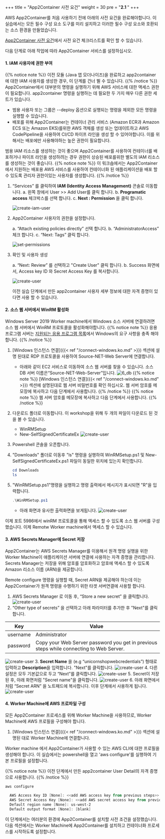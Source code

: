 +++
title = "App2Container 사전 요건"
weight = 30
pre = "<b>2.1 </b>"
+++

AWS App2Container를 처음 사용하기 전에 아래의 사전 요건을 완료해야합니다. 이 실습에서는 모든 필수 구성 요소 도구를 미리 설치하고 이러한 필수 구성 요소와 호환되는 소스 환경을 만들었습니다.

[App2Container 사전 요건](https://docs.aws.amazon.com/app2container/latest/UserGuide/start-containerize-dotnet-app.html)에서 사전 요건 체크리스트를 확인 할 수 있습니다.

다음 단계로 아래 작업에 따라 App2Container 서비스를 설정하십시오.

#### 1.  IAM 사용자에 권한 부여

{{% notice note %}}
이전 모듈 (Java 앱 모더나이즈)을 완료하고 app2container에 대한 IAM 사용자를 생성한 경우, 이 단계를 건너 뛸 수 있습니다.
{{% /notice %}}
App2Container에서 대부분의 명령을 실행하기 위해 AWS 서비스에 대한 액세스 권한이 필요합니다. app2container 명령을 실행하는 데 필요한 두 가지 매우 다른 권한 세트가 있습니다.

- 범용 사용자 또는 그룹은 \-\-deploy 옵션으로 실행되는 명령을 제외한 모든 명령을 실행할 수 있습니다.
- 배포를 위해 App2Container는 컨테이너 관리 서비스 (Amazon ECR과 Amazon ECS 또는 Amazon EKS)를위한 AWS 객체를 생성 또는 업데이트하고 AWS CodePipeline을 사용하여 CI/CD 파이프 라인을 생성 할 수 있어야합니다. 이를 위해서는 배포에만 사용해야하는 높은 권한이 필요합니다.

범용 IAM 리소스를 생성하는 것이 좋으며 App2Container를 사용하여 컨테이너를 배포하거나 파이프 라인을 생성하려는 경우 권한이 상승된 배포를위한 별도의 IAM 리소스를 생성하는 것이 좋습니다.
{{% notice note %}}
이 워크숍에서는 App2Container에서 지원하는 배포용 AWS 서비스를 사용하여 컨테이너화 된 애플리케이션을 배포 할 수 있도록 관리자 권한이있는 사용자를 생성합니다.
{{% /notice %}}

1. “Services” 를 클릭하여 **IAM (Identity Access Management)** 콘솔로 이동합니다.
    a. 왼쪽 창에서 User >> Add User를 클릭 합니다.
    b. **Programatic access**  체크박스를 선택 합니다.
    c. **Next : Permission** 을 클릭 합니다.

    ![create-iam-user](/setting-up-app2container/create-iam-user.png)

2. App2Container 사용자의 권한을 설정합니다.

    a. “Attach existing policies directly” 선택 합니다.
    b. “AdministratorAccess” 체크 합니다.
    c. “Next: Tags” 클릭 합니다.

    ![set-permissions](/setting-up-app2container/set-permissions.png)

3. 확인 및 사용자 생성

    a. “Next: Review” 를 선택하고 "Create User" 클릭 합니다.
    b. Success 화면에서, Access key ID 와 Secret Access Key 를 복사합니다. 

    ![create-user](/setting-up-app2container/create-user.png)

    이전 실습 단계에서 만든 app2container 사용자 세부 정보에 대한 자격 증명이 있다면 사용 할 수 있습니다.

#### 2. 소스 웹 서버에서 WinRM 활성화

Windows Server 2019 Worker machine에서 Windows 소스 서버에 연결하려면 소스 웹 서버에서 WinRM 프로토콜을 활성화해야합니다.
{{% notice note %}}
응용 프로그램 서버는 [지원되는 응용 프로그램 목록](https://docs.aws.amazon.com/app2container/latest/UserGuide/supported-applications.html)에서 Windows의 요구 사항을 충족 해야 합니다.
{{% /notice %}}

1. [Windows 인스턴스 연결]({{< ref "/connect-windows.ko.md" >}}) 섹션에 설명 된대로 RDP 프로토콜을 사용하여 Source-NET-Web Server에 연결합니다.
    - 아래와 같이 EC2 서비스로 이동하여 소스 웹 서버를 찾을 수 있습니다. 소스 DB 서버 이름은“Source-NET-Web-Server”입니다.
   ![6_db](/db-mig/net-web-ec2.png)
{{% notice note %}}
[Windows 인스턴스 연결]({{< ref "/connect-windows.ko.md" >}}) 섹션에 설명된대로 웹 서버 비밀번호를 확인 하십시오. 웹 서버 암호를 메모장에 복사하고 다음 단계에서 사용합니다.
{{% /notice %}}
{{% notice note %}}
웹 서버 암호를 메모장에 복사하고 다음 단계에서 사용합니다.
{{% /notice %}}
2. 다운로드 폴더로 이동합니다. 이 workshop을 위해 두 개의 파일이 다운로드 된 것을 볼 수 있습니다.
    - WinRMSetup
    - New-SelfSignedCertificateEx
![create-user](/setting-up-app2container/net-winrm-setup-1.png)

3. Powershell 콘솔을 오픈합니다.
4. "Downloads" 폴더로 이동후  "ls" 명령을 실행하여 WinRMSetup.ps1 및 New-SelfSignedCertificateEx.ps1 파일이 동일한 위치에 있는지 확인합니다.

    ```powershell
    cd Downloads
    ls
    ```

5. "WinRMSetup.ps1"명령을 실행하고 명령 출력에서 메시지가 표시되면 "R"을 입력합니다.

    ```powershell
    .\WinRMSetup.ps1
    ```

    - 아래 화면과 유사한 출력화면을 보게됩니다.
        ![create-user](/setting-up-app2container/net-winrm-setup-2.png)

이제 포트 5986에서 winRM 프로토콜을 통해 액세스 할 수 있도록 소스 웹 서버를 구성했습니다. 이제 Remotw Worker machine에서 액세스 할 수 있습니다.

#### 3. AWS Secrets Manager에 Secret 저장

App2Container는 AWS Secrets Manager를 이용해서 원격 명령 실행을 위한 Worker Machine이 애플리케이션 서버에 연결에 사용하는 자격 증명을 관리합니다. Secrets Manager는 저장을 위해 암호를 암호화하고 암호에 액세스 할 수 있도록 Amazon 리소스 이름 (ARN)을 제공합니다.

Remote configure 명령을 실행할 때, Secret ARN을 제공해야 하는데 이는 App2Container가  원격 명령을 수행하기 위한 타겟 서버연결에 사용할 합니다.

1. AWS Secrets Manager 로 이동 후, “Store a new secret” 을 클릭합니다.
![create-user](/setting-up-app2container/net-store-secret.png)
2. “Other type of secrets” 을 선택하고 아래 파라미터를 추가한 후 "Next"를 클릭합니다.

| Key              | Value             |
| ---------------------- | ---------------- |
| username                | Administrator           |
| password                | Copy your Web Server password you get in previous steps while connecting to Web Server.           |

![create-user](/setting-up-app2container/net-store-secret-2-update.png)
3. **Secret Name** 을 (e.g “unicornshopwebcredentials”) 형태로 입력하고 **Description**을 입력합니다. "Next"를 클릭합니다.
![create-user](/setting-up-app2container/net-store-secret-3.png)
4. 다른 설정은 모두 기본값으로 두고 “Next”를 클릭합니다.
![create-user](/setting-up-app2container/net-store-secret-4.png)
5. Secret이 저장 된 후, 아래 화면처럼 "Secret name"을 클릭합니다.
![create-user](/setting-up-app2container/net-store-secret-5.png)
6. 아래 화면에서 처럼 “Secret ARN” 을 노트패드에 복사합니다. 이후 단계에서 사용하게 됩니다.
![create-user](/setting-up-app2container/net-store-secret-6.png)

#### 4. Worker Machine에 AWS 프로파일 구성

모든 App2Container 프로세스를 위해 Worker Machine을 사용하므로, Worker Machine에 AWS 프로필을 구성해야 합니다.

1. [Windows 인스턴스 연결]({{< ref "/connect-windows.ko.md" >}}) 섹션에 설명된 대로 Worker Machine에 연결합니다.

Worker machine 에서 App2Container가 사용할 수 있는 AWS CLI에 대한 프로필을 생성해야 합니다. 이 실습에서는 powershell을 열고 'aws configure'를 실행하여 기본 프로필을 설정합니다.

{{% notice note %}}
이전 단계에서 만든 app2container User Detail의 자격 증명으로 사용합니다.
{{% /notice %}}

```powershell
aws configure

  AWS Access Key ID [None]: <<add AWS access key from previous steps>>
  AWS Secret Access Key [None]: <<add AWS secret access key from previous steps>>
  Default region name [None]: us-west-2
  Default output format [None]: [blank]
```

이 단계에서는 여러분의 환경에 App2Container를 설치할 사전 조건을 설정했습니다. 다음 섹션에서는 Worker Machine에 App2Container를 설치하고 컨테이너화 프로세스를 시작하도록 설정합니다.
